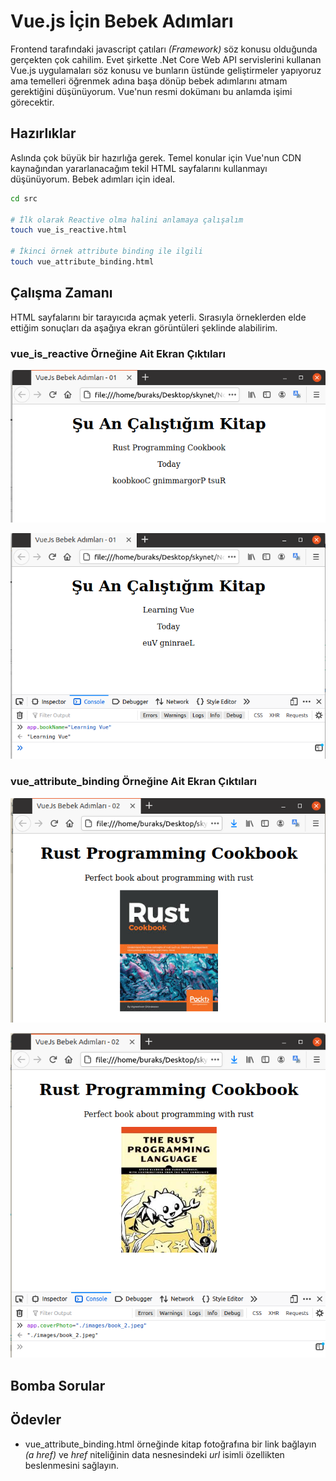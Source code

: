 # Vue.js İçin Bebek Adımları

Frontend tarafındaki javascript çatıları _(Framework)_ söz konusu olduğunda gerçekten çok cahilim. Evet şirkette .Net Core Web API servislerini kullanan Vue.js uygulamaları söz konusu ve bunların üstünde geliştirmeler yapıyoruz ama temelleri öğrenmek adına başa dönüp bebek adımlarını atmam gerektiğini düşünüyorum. Vue'nun resmi dokümanı bu anlamda işimi görecektir.

## Hazırlıklar

Aslında çok büyük bir hazırlığa gerek. Temel konular için Vue'nun CDN kaynağından yararlanacağım tekil HTML sayfalarını kullanmayı düşünüyorum. Bebek adımları için ideal.

```bash
cd src

# İlk olarak Reactive olma halini anlamaya çalışalım
touch vue_is_reactive.html

# İkinci örnek attribute binding ile ilgili
touch vue_attribute_binding.html
```

## Çalışma Zamanı

HTML sayfalarını bir tarayıcıda açmak yeterli. Sırasıyla örneklerden elde ettiğim sonuçları da aşağıya ekran görüntüleri şeklinde alabilirim.

### vue_is_reactive Örneğine Ait Ekran Çıktıları

![Screenshot_01.png](./assets/Screenshot_01.png)

![Screenshot_02.png](./assets/Screenshot_02.png)

### vue_attribute_binding Örneğine Ait Ekran Çıktıları

![Screenshot_01.png](./assets/Screenshot_03.png)

![Screenshot_02.png](./assets/Screenshot_04.png)

## Bomba Sorular

## Ödevler

- vue_attribute_binding.html örneğinde kitap fotoğrafına bir link bağlayın _(a href)_ ve _href_ niteliğinin data nesnesindeki _url_ isimli özellikten beslenmesini sağlayın.